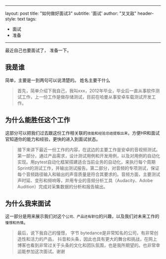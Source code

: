  ---
layout: post
title: "如何做好面试3"
subtitle: '面试'
author: "叉叉敌"
header-style: text
tags:
  - 面试
  - 准备
---
 
最近自己也要面试了， 准备一下。

## 我是谁

简单，主要是一到两句可以说清楚的。 姓名主要干什么
>首先，简单介绍下我自己，我叫xxx，2012年毕业，毕业后一直从事软件测试工作，上一份工作是做存储测试，目前在哈曼从事安卓车载测试开发工作。

## 为什么能胜任这个工作

这部分可以把我们过去跟这份工作相关联的`技能和经验总结提取出来`，方便HR和面试官知道你的能力和经验，更快的进入到面试状态。
>接下来讲下最近一份工作的内容，在这边的主要工作是安卓的音视频测试。
第一部分，通过产品需求，设计测试用例和开发用例，以及对用例的自动化实现。用pytest自动化框架搭建适合当前业务的自动化，来执行每个周期Sprint的测试工作，并输出测试报告。第二部分，对音频的专项测试，保证每个音频路径输入和输出的声音质量是符合其要求的。音频方面，主要测试声时延、变形和频响等，并用专业的音频分析工具（Audacity、Adobe Audition）完成对采集数据的分析和报告输出。



## 为什么我来面试
这一部分是用来展示我们对这个`公司、产品还有职位`的兴趣，以及我们对未来工作的`憧憬和热情`。

>最后，说下我自己的憧憬， 字节 bytedance是非常知名的公司，有非常创造性和活力的产品， 抖音和头条，因此也具有更大的舞台和挑战，在网上博客也看到非常过关于头条的文化和团队氛围，也是我所期望的。也非常幸运能参加这次面试。谢谢